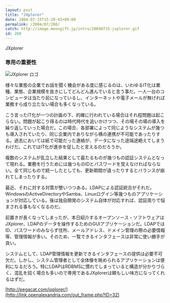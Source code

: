 ```yaml
---
layout: post
title: "JXplorer"
date: 2004-07-15T15:29:43+09:00
permalink: /2004/07/208/
catch: http://image.moongift.jp/intro/20040715-jxplorer.gif
id: 260
---
```

JXplorer  
<!--more-->

### 専用の重要性
  

![JXplorer ロゴ](http://image.moongift.jp/intro/20040715-jxplorer.gif "JXplorer ロゴ")

  

様々な業態の企業でお話を聞く機会がある度に感じるのは、いわゆるIT化は業種、業態、企業規模を抜きにしてどんどん進んでいると言う事だ。一人一台のコンピュータは当たり前になっているし、インターネットや電子メールが無ければ業務すら成り立たない場合も多くなっている。

  

こう言ったIT化が一つの計画の下、的確に行われている場合はそれ程問題は起こらない。問題が起こり得るのは時代時代を追いかけつつ、その場その場の導入を繰り返していった場合だ。この場合、各部署によって同じようなシステムが幾つも導入されていたり、同じ企業内でありながら横の連携が不可能であったりする。過去においては紙で可能だった連絡が、データになった途端途絶えてしまうわけだ。これではIT化が進歩を促したと言えるのだろうか。

  

複数のシステムが乱立した結果として最たるものが幾つもの認証システムとなって現れる。業務を行うためには幾つものIDとパスワードを覚えなければならない。全て同じもので統一したとしても、更新期間が違ったりするとバランスが崩れてしまったりする。

  

最近、それに対する対策が整いつつある。LDAPによる認証統合がそれだ。WindowsのActiveDirectoryやSamba、Linuxログイン等幾つものアプリケーションが対応している。後は独自開発のシステム自体が対応すれば、認証周りで悩まされる事もなくなるのだ。

  

前置きが長くなってしまったが、本日紹介するオープンソース・ソフトウェアはJXplorer、LDAPのデータを操作するためのGUIアプリケーションだ。LDAPではID、パスワードのみならず住所、メールアドレス、ドメイン管理の際の必要情報等、管理情報が多い。そのため、一覧できるインタフェースは非常に使い勝手が良い。

  

システムとして、LDAP管理情報を更新できるインタフェースの提供は必要不可欠だ。しかし、システム管理者として全体像を眺められるアプリケーションは便利になるだろう。特にLDAPはRDBMSに慣れてしまっていると構造が分かりづらく、混乱を招く場合も多いので専用であるJXplorerは頼もしい味方になってくれるはずだ。

  

[http://pegacat.com/jxplorer/](http://link.openalexandria.com/out_frame.php?ID=32)

